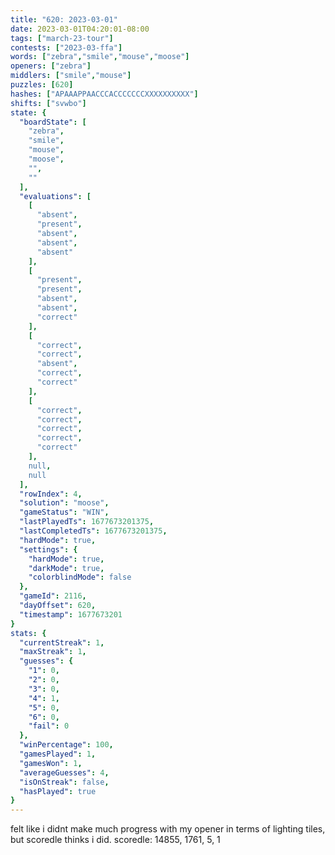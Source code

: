 ```yaml
---
title: "620: 2023-03-01"
date: 2023-03-01T04:20:01-08:00
tags: ["march-23-tour"]
contests: ["2023-03-ffa"]
words: ["zebra","smile","mouse","moose"]
openers: ["zebra"]
middlers: ["smile","mouse"]
puzzles: [620]
hashes: ["APAAAPPAACCCACCCCCCCXXXXXXXXXX"]
shifts: ["svwbo"]
state: {
  "boardState": [
    "zebra",
    "smile",
    "mouse",
    "moose",
    "",
    ""
  ],
  "evaluations": [
    [
      "absent",
      "present",
      "absent",
      "absent",
      "absent"
    ],
    [
      "present",
      "present",
      "absent",
      "absent",
      "correct"
    ],
    [
      "correct",
      "correct",
      "absent",
      "correct",
      "correct"
    ],
    [
      "correct",
      "correct",
      "correct",
      "correct",
      "correct"
    ],
    null,
    null
  ],
  "rowIndex": 4,
  "solution": "moose",
  "gameStatus": "WIN",
  "lastPlayedTs": 1677673201375,
  "lastCompletedTs": 1677673201375,
  "hardMode": true,
  "settings": {
    "hardMode": true,
    "darkMode": true,
    "colorblindMode": false
  },
  "gameId": 2116,
  "dayOffset": 620,
  "timestamp": 1677673201
}
stats: {
  "currentStreak": 1,
  "maxStreak": 1,
  "guesses": {
    "1": 0,
    "2": 0,
    "3": 0,
    "4": 1,
    "5": 0,
    "6": 0,
    "fail": 0
  },
  "winPercentage": 100,
  "gamesPlayed": 1,
  "gamesWon": 1,
  "averageGuesses": 4,
  "isOnStreak": false,
  "hasPlayed": true
}
---
```

<!-- more -->
felt like i didnt make much progress with my opener in terms of lighting tiles,  but scoredle thinks i did. 
scoredle: 14855, 1761, 5, 1